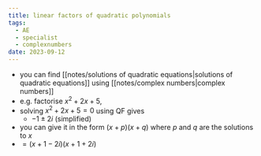 ```yaml
---
title: linear factors of quadratic polynomials
tags:
  - AE
  - specialist
  - complexnumbers
date: 2023-09-12
---
```

- you can find [[notes/solutions of quadratic equations|solutions of quadratic equations]] using [[notes/complex numbers|complex numbers]]
- e.g. factorise $x^2+2x+5$,
- solving $x^2+2x+5=0$ using QF gives
	- $-1\pm 2i$ (simplified)
- you can give it in the form $(x+p)(x+q)$ where $p$ and $q$ are the solutions to $x$
- $=(x+1-2i)(x+1+2i)$